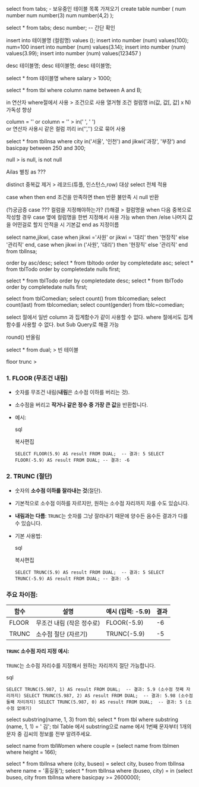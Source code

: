 <p>select from tabs; - 보유중인 테이블 목록 가져오기
create table number
(
num number
num number(3)
num number(4,2)
);</p>
<p>select * from tabs;
desc number; -- 간단 확인</p>
<p>insert into 테이블명 (컬럼명) values ();
insert into number (num) values(100); num=100
insert into number (num) values(3.14);
insert into number (num) values(3.99);
insert into number (num) values(123457
)</p>
<p>desc 테이블명;
desc 테이블명;
desc 테이블명;</p>
<p>select * from 테이블명 
where salary &gt; 1000;</p>
<p>select * from tbl 
where column name  between A and B;</p>
<p>in 연산자
where절에서 사용 &gt; 조건으로 사용
열거형 조건 
컬럼명 in(값, 값[, 값] x N)
가독성 향상</p>
<p>column = '' or column = '' &gt; in(' ',  ' ')<br />or 연산자 사용시 같은 컬럼 끼리 in('','') 으로 묶어 사용</p>
<p>select * from tblInsa
where city in('서울', '인천') 
and jikwi('과장', '부장') 
and basicpay between 250 and 300;</p>
<p>null &gt; is null, is not null</p>
<p>Ailas 별칭
as ???</p>
<p>distinct 중복값 제거 &gt; 레코드(튜플, 인스턴스,row) 대상
select 전체 적용</p>
<p>case when then end
조건을 만족하면 then 반환
불만족 시 null 반환</p>
<p>(?)궁금증
case ??? 컬럼을 지정해야하는가? (!)해결 &gt;  컬럼명을 when 다음 중복으로 작성할 경우 case 옆에 컬럼명을 한번 지정해서 사용 가능
when then  /else 나머지 값을 어떤걸로 할지 안적을 시 기본값 end as 지정이름 </p>
<p>select 
name,jikwi,
case 
when jikwi ='사원' or jikwi = '대리' then '현장직'
else '관리직'
end,
case
when jikwi in ('사원', '대리') then '현장직'
else '관리직'
end
from tblInsa;</p>
<p>order by asc/desc;
select * from tbltodo order by completedate asc;
select * from tblTodo order by completedate nulls first;</p>
<p>select * from tblTodo order by completedate desc;
select * from tblTodo order by completedate nulls first;</p>
<p>select from tblComedian;
select count() from tblcomedian;
select count(last) from tblcomedian;
select count(gender) from tblc=comedian;</p>
<p>select 절에서 일반 column 과 집계함수가 같이 사용할 수 없다.
where 절에서도 집계 함수를 사용할 수 없다. but Sub Query로 해결 가능</p>
<p>round()  반올림 </p>
<p>select * from dual; &gt; 빈 테이블</p>
<p>floor 
trunc &gt;</p>
<h3 id="1-floor-무조건-내림">1. <strong>FLOOR</strong> (무조건 내림)</h3>
<ul>
<li><p>숫자를 무조건 내림(<strong>내림</strong>은 소수점 이하를 버리는 것).</p>
</li>
<li><p>소수점을 버리고 <strong>작거나 같은 정수 중 가장 큰 값</strong>을 반환합니다.</p>
</li>
<li><p>예시:</p>
<p>  sql</p>
<p>  복사편집</p>
<p>  <code>SELECT FLOOR(5.9) AS result FROM DUAL;  -- 결과: 5 SELECT FLOOR(-5.9) AS result FROM DUAL; -- 결과: -6</code></p>
</li>
</ul>
<h3 id="2-trunc-절단">2. <strong>TRUNC</strong> (절단)</h3>
<ul>
<li><p>숫자의 <strong>소수점 이하를 잘라내는 것</strong>(절단).</p>
</li>
<li><p>기본적으로 소수점 이하를 자르지만, 원하는 소수점 자리까지 자를 수도 있습니다.</p>
</li>
<li><p><strong>내림과는 다름</strong>: <code>TRUNC</code>는 숫자를 그냥 잘라내기 때문에 양수든 음수든 결과가 다를 수 있습니다.</p>
</li>
<li><p>기본 사용법:</p>
<p>  sql</p>
<p>  복사편집</p>
<p>  <code>SELECT TRUNC(5.9) AS result FROM DUAL;  -- 결과: 5 SELECT TRUNC(-5.9) AS result FROM DUAL; -- 결과: -5</code></p>
</li>
</ul>
<h3 id="주요-차이점">주요 차이점:</h3>
<table>
<thead>
<tr>
<th>함수</th>
<th>설명</th>
<th>예시 (입력: -5.9)</th>
<th>결과</th>
</tr>
</thead>
<tbody><tr>
<td>FLOOR</td>
<td>무조건 내림 (작은 정수로)</td>
<td>FLOOR(-5.9)</td>
<td>-6</td>
</tr>
<tr>
<td>TRUNC</td>
<td>소수점 절단 (자르기)</td>
<td>TRUNC(-5.9)</td>
<td>-5</td>
</tr>
</tbody></table>
<h4 id="trunc-소수점-자리-지정-예시"><code>TRUNC</code> 소수점 자리 지정 예시:</h4>
<p><code>TRUNC</code>는 소수점 자리수를 지정해서 원하는 자리까지 절단 가능합니다.</p>
<p>sql</p>
<p><code>SELECT TRUNC(5.987, 1) AS result FROM DUAL;  -- 결과: 5.9 (소수점 첫째 자리까지) SELECT TRUNC(5.987, 2) AS result FROM DUAL;  -- 결과: 5.98 (소수점 둘째 자리까지) SELECT TRUNC(5.987, 0) AS result FROM DUAL;  -- 결과: 5 (소수점 없애기)</code></p>
<p>select substring(name, 1, 3) from tbl;
select * from tbl 
where substring (name, 1, 1)  = ' 김'; 
tbl Table 에서 substring으로 name 에서 1번째 문자부터 1개의 문자 중 김씨의 정보를 전부 알려주세요.</p>
<p>select name  from tblWomen where couple = (select name from tblmen  where height = 166);</p>
<p>select * from tblInsa where (city, buseo) = select city, buseo from tblInsa where name = '홍길동');
select * from tblInsa where (buseo, city) = in (select buseo, city from tblInsa where basicpay &gt;= 2600000); </p>